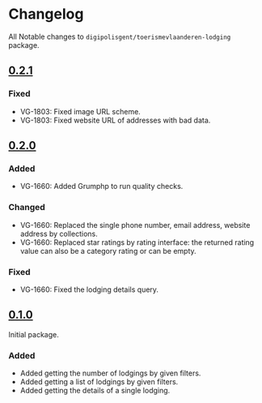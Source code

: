 # Changelog

All Notable changes to `digipolisgent/toerismevlaanderen-lodging` package.

## [0.2.1]

### Fixed

* VG-1803: Fixed image URL scheme.
* VG-1803: Fixed website URL of addresses with bad data.

## [0.2.0]

### Added

* VG-1660: Added Grumphp to run quality checks.

### Changed

* VG-1660: Replaced the single phone number, email address, website address by
  collections.
* VG-1660: Replaced star ratings by rating interface: the returned rating value
  can also be a category rating or can be empty.

### Fixed

* VG-1660: Fixed the lodging details query.

## [0.1.0]

Initial package.

### Added

* Added getting the number of lodgings by given filters.
* Added getting a list of lodgings by given filters.
* Added getting the details of a single lodging.

[0.2.1]: https://github.com/digipolisgent/php_package_dg-toerismevlaanderen-lodging/compare/0.2.0...0.2.1
[0.2.0]: https://github.com/digipolisgent/php_package_dg-toerismevlaanderen-lodging/compare/0.1.0...0.2.0
[0.1.0]: https://github.com/digipolisgent/php_package_dg-toerismevlaanderen-lodging/releases/tag/0.1.0
[Unreleased]: https://github.com/digipolisgent/php_package_dg-toerismevlaanderen-lodging/compare/master...develop
